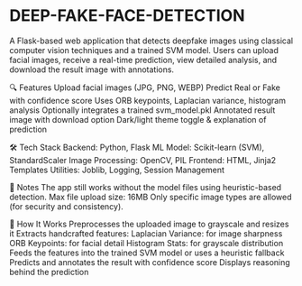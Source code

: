 # DEEP-FAKE-FACE-DETECTION

A Flask-based web application that detects deepfake images using classical computer vision techniques and a trained SVM model. Users can upload facial images, receive a real-time prediction, view detailed analysis, and download the result image with annotations.

🔍 Features
Upload facial images (JPG, PNG, WEBP)
Predict Real or Fake with confidence score
Uses ORB keypoints, Laplacian variance, histogram analysis
Optionally integrates a trained svm_model.pkl
Annotated result image with download option
Dark/light theme toggle & explanation of prediction

🛠️ Tech Stack
Backend: Python, Flask
ML Model: Scikit-learn (SVM), StandardScaler
Image Processing: OpenCV, PIL
Frontend: HTML, Jinja2 Templates
Utilities: Joblib, Logging, Session Management

📌 Notes
The app still works without the model files using heuristic-based detection.
Max file upload size: 16MB
Only specific image types are allowed (for security and consistency).

🧠 How It Works
Preprocesses the uploaded image to grayscale and resizes it
Extracts handcrafted features:
Laplacian Variance: for image sharpness
ORB Keypoints: for facial detail
Histogram Stats: for grayscale distribution
Feeds the features into the trained SVM model or uses a heuristic fallback
Predicts and annotates the result with confidence score
Displays reasoning behind the prediction
